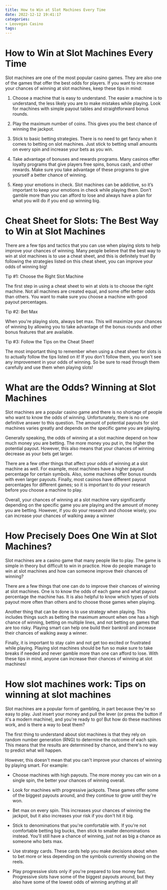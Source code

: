 ```yaml
---
title: How to Win at Slot Machines Every Time
date: 2022-12-12 19:41:17
categories:
- Leovegas Casino
tags:
---
```



#  How to Win at Slot Machines Every Time

Slot machines are one of the most popular casino games. They are also one of the games that offer the best odds for players. If you want to increase your chances of winning at slot machines, keep these tips in mind:

1) Choose a machine that is easy to understand. The easier a machine is to understand, the less likely you are to make mistakes while playing. Look for machines with simple payout tables and straightforward bonus rounds.

2) Play the maximum number of coins. This gives you the best chance of winning the jackpot.

3) Stick to basic betting strategies. There is no need to get fancy when it comes to betting on slot machines. Just stick to betting small amounts on every spin and increase your bets as you win.

4) Take advantage of bonuses and rewards programs. Many casinos offer loyalty programs that give players free spins, bonus cash, and other rewards. Make sure you take advantage of these programs to give yourself a better chance of winning.

5) Keep your emotions in check. Slot machines can be addictive, so it’s important to keep your emotions in check while playing them. Don’t gamble more than you can afford to lose and always have a plan for what you will do if you end up winning big.

#  Cheat Sheet for Slots: The Best Way to Win at Slot Machines

There are a few tips and tactics that you can use when playing slots to help improve your chances of winning. Many people believe that the best way to win at slot machines is to use a cheat sheet, and this is definitely true! By following the strategies listed on this cheat sheet, you can improve your odds of winning big!

Tip #1: Choose the Right Slot Machine

The first step in using a cheat sheet to win at slots is to choose the right machine. Not all machines are created equal, and some offer better odds than others. You want to make sure you choose a machine with good payout percentages.

Tip #2: Bet Max

When you're playing slots, always bet max. This will maximize your chances of winning by allowing you to take advantage of the bonus rounds and other bonus features that are available.

Tip #3: Follow the Tips on the Cheat Sheet!

The most important thing to remember when using a cheat sheet for slots is to actually follow the tips listed on it! If you don't follow them, you won't see any improvement in your odds of winning. So be sure to read through them carefully and use them when playing slots!

#  What are the Odds? Winning at Slot Machines

Slot machines are a popular casino game and there is no shortage of people who want to know the odds of winning. Unfortunately, there is no one definitive answer to this question. The amount of potential payouts for slot machines varies greatly and depends on the specific game you are playing.

Generally speaking, the odds of winning at a slot machine depend on how much money you are betting. The more money you put in, the higher the potential payout. However, this also means that your chances of winning decrease as your bets get larger.

There are a few other things that affect your odds of winning at a slot machine as well. For example, most machines have a higher payout percentage for certain symbols. Also, some machines offer bonus rounds with even larger payouts. Finally, most casinos have different payout percentages for different games; so it is important to do your research before you choose a machine to play.

Overall, your chances of winning at a slot machine vary significantly depending on the specific game you are playing and the amount of money you are betting. However, if you do your research and choose wisely, you can increase your chances of walking away a winner

#  How Precisely Does One Win at Slot Machines? 
Slot machines are a casino game that many people like to play. The game is simple in theory but difficult to win in practice. How do people manage to win at slot machines and how can someone improve their chances of winning?

There are a few things that one can do to improve their chances of winning at slot machines. One is to know the odds of each game and what payout percentage the machine has. It is also helpful to know which types of slots payout more often than others and to choose those games when playing.

Another thing that can be done is to use strategy when playing. This includes things such as betting the maximum amount when one has a high chance of winning, betting on multiple lines, and not betting on games that are too risky. Playing smart can help one build their bankroll and increase their chances of walking away a winner.

Finally, it is important to stay calm and not get too excited or frustrated while playing. Playing slot machines should be fun so make sure to take breaks if needed and never gamble more than one can afford to lose. With these tips in mind, anyone can increase their chances of winning at slot machines!

#  How slot machines work: Tips on winning at slot machines

Slot machines are a popular form of gambling, in part because they're so easy to play. Just insert your money and pull the lever (or press the button if it's a modern machine), and you're ready to go! But how do these machines work, and is there a way to beat them?

The first thing to understand about slot machines is that they rely on random number generation (RNG) to determine the outcome of each spin. This means that the results are determined by chance, and there's no way to predict what will happen.

However, this doesn't mean that you can't improve your chances of winning by playing smart. For example:

- Choose machines with high payouts. The more money you can win on a single spin, the better your chances of winning overall.

- Look for machines with progressive jackpots. These games offer some of the biggest payouts around, and they continue to grow until they're won.

- Bet max on every spin. This increases your chances of winning the jackpot, but it also increases your risk if you don't hit it big.

- Stick to denominations that you're comfortable with. If you're not comfortable betting big bucks, then stick to smaller denominations instead. You'll still have a chance of winning, just not as big a chance as someone who bets max.

- Use strategy cards. These cards help you make decisions about when to bet more or less depending on the symbols currently showing on the reels.

- Play progressive slots only if you're prepared to lose money fast. Progressive slots have some of the biggest payouts around, but they also have some of the lowest odds of winning anything at all!
